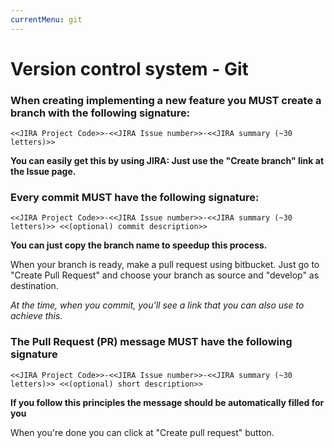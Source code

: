 ```yaml
---
currentMenu: git
---
```


# Version control system - Git

### When creating implementing a new feature you MUST create a branch with the following signature:

```
<<JIRA Project Code>>-<<JIRA Issue number>>-<<JIRA summary (~30 letters)>>
```  

**You can easily get this by using JIRA: Just use the "Create branch" link at the Issue page.**


### Every commit MUST have the following signature:

```
<<JIRA Project Code>>-<<JIRA Issue number>>-<<JIRA summary (~30 letters)>> <<(optional) commit description>>
```  

**You can just copy the branch name to speedup this process.**

When your branch is ready, make a pull request using bitbucket. Just go to "Create Pull Request" and choose your branch as source and "develop" as destination.

*At the time, when you commit, you'll see a link that you can also use to achieve this.*

### The Pull Request (PR) message MUST have the following signature

```
<<JIRA Project Code>>-<<JIRA Issue number>>-<<JIRA summary (~30 letters)>> <<(optional) short description>>
```  

**If you follow this principles the message should be automatically filled for you**

When you're done you can click at "Create pull request" button.
